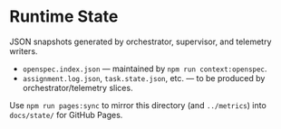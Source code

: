﻿# Runtime State

JSON snapshots generated by orchestrator, supervisor, and telemetry writers.

- `openspec.index.json` — maintained by `npm run context:openspec`.
- `assignment.log.json`, `task.state.json`, etc. — to be produced by orchestrator/telemetry slices.

Use `npm run pages:sync` to mirror this directory (and `../metrics`) into `docs/state/` for GitHub Pages.
